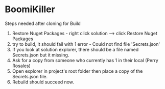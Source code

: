 # BoomiKiller

Steps needed after cloning for Build
1. Restore Nuget Packages - right click solution --> click Restore Nuget Packages
2. try to build, it should fail with 1 error - Could not find file 'Secrets.json'
3. If you look at solution explorer, there should be a file named Secrets.json but it missing.
4. Ask for a copy from someone who currently has 1 in their local (Perry Rosales)
5. Open explorer in project's root folder then place a copy of the Secrets.json file.
6. Rebuild should succeed now.
